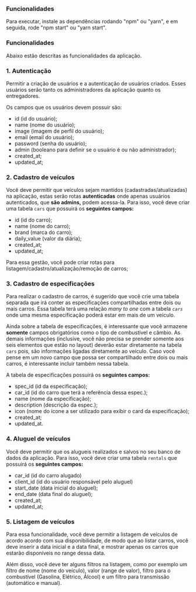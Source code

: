 ### **Funcionalidades**

Para executar, instale as dependências rodando "npm" ou "yarn", e em seguida, rode "npm start" ou "yarn start".

### **Funcionalidades**

Abaixo estão descritas as funcionalidades da aplicação.

### **1. Autenticação**

Permitir a criação de usuários e a autenticação de usuários criados. Esses usuários serão tanto os administradores da aplicação quanto os entregadores.

Os campos que os usuários devem possuir são:

- id (id do usuário);
- name (nome do usuário);
- image (imagem de perfil do usuário);
- email (email do usuário);
- password (senha do usuário);
- admin (booleano para definir se o usuário é ou não administrador);
- created_at;
- updated_at;

### 2. **Cadastro de veículos**

Você deve permitir que veículos sejam mantidos (cadastradas/atualizadas) na aplicação, estas serão rotas **autenticadas** onde apenas usuários autenticados, que **são admins,** podem acessa-la. Para isso, você deve criar uma tabela `cars` que possuirá os **seguintes campos:** 

- id (id do carro);
- name (nome do carro);
- brand (marca do carro);
- daily_value (valor da diária);
- created_at;
- updated_at;

Para essa gestão, você pode criar rotas para listagem/cadastro/atualização/remoção de carros;

### 3. **Cadastro de especificações**

Para realizar o cadastro de carros, é sugerido que você crie uma tabela separada que irá conter as especificações compartilhadas entre dois ou mais carros. Essa tabela terá uma relação *many to one* com a tabela *`cars`* onde uma mesma especificação poderá estar em mais de um veículo.

Ainda sobre a tabela de especificações, é interessante que você armazene **somente** campos obrigatórios como o tipo de combustível e câmbio. As demais informações (inclusive, você não precisa se prender somente aos seis elementos que estão no layout) deverão estar diretamente na tabela `cars` pois, são informações ligadas diretamente ao veículo. Caso você pense em um novo campo que possa ser compartilhado entre dois ou mais carros, é interessante incluir também nessa tabela.

A tabela de especificações possuirá os **seguintes campos:**

- spec_id (id da especificação);
- car_id (id do carro que terá a referência dessa espec.);
- name (nome da especificação);
- description (descrição da espec.);
- icon (nome do ícone a ser utilizado para exibir o card da especificação);
- created_at;
- updated_at.

### 4. **Aluguel de veículos**

Você deve permitir que os alugueis realizados e salvos no seu banco de dados da aplicação. Para isso, você deve criar uma tabela `rentals` que possuirá os **seguintes campos:** 

- car_id (id do carro alugado)
- client_id (id do usuário responsável pelo aluguel)
- start_date (data inicial do aluguel);
- end_date (data final do aluguel);
- created_at;
- updated_at;

### 5. **Listagem de veículos**

Para essa funcionalidade, você deve permitir a listagem de veículos de acordo acordo com sua disponibilidade, de modo que ao listar carros, você deve inserir a data inicial e a data final, e mostrar apenas os carros que estarão disponíveis no range dessa data.

Além disso, você deve ter alguns filtros na listagem, como por exemplo um filtro de nome (nome do veículo), valor (range de valor), filtro para o combustível (Gasolina, Elétrico, Álcool) e um filtro para transmissão (automático e manual).
